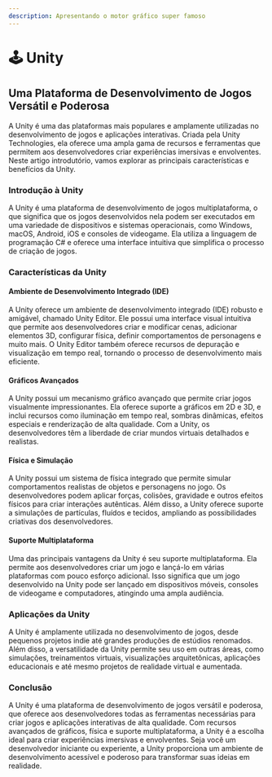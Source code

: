 ```yaml
---
description: Apresentando o motor gráfico super famoso
---
```


# 🕹️ Unity

## Uma Plataforma de Desenvolvimento de Jogos Versátil e Poderosa

A Unity é uma das plataformas mais populares e amplamente utilizadas no desenvolvimento de jogos e aplicações interativas. Criada pela Unity Technologies, ela oferece uma ampla gama de recursos e ferramentas que permitem aos desenvolvedores criar experiências imersivas e envolventes. Neste artigo introdutório, vamos explorar as principais características e benefícios da Unity.

### Introdução à Unity

A Unity é uma plataforma de desenvolvimento de jogos multiplataforma, o que significa que os jogos desenvolvidos nela podem ser executados em uma variedade de dispositivos e sistemas operacionais, como Windows, macOS, Android, iOS e consoles de videogame. Ela utiliza a linguagem de programação C# e oferece uma interface intuitiva que simplifica o processo de criação de jogos.

### Características da Unity

#### Ambiente de Desenvolvimento Integrado (IDE)

A Unity oferece um ambiente de desenvolvimento integrado (IDE) robusto e amigável, chamado Unity Editor. Ele possui uma interface visual intuitiva que permite aos desenvolvedores criar e modificar cenas, adicionar elementos 3D, configurar física, definir comportamentos de personagens e muito mais. O Unity Editor também oferece recursos de depuração e visualização em tempo real, tornando o processo de desenvolvimento mais eficiente.

#### Gráficos Avançados

A Unity possui um mecanismo gráfico avançado que permite criar jogos visualmente impressionantes. Ela oferece suporte a gráficos em 2D e 3D, e inclui recursos como iluminação em tempo real, sombras dinâmicas, efeitos especiais e renderização de alta qualidade. Com a Unity, os desenvolvedores têm a liberdade de criar mundos virtuais detalhados e realistas.

#### Física e Simulação

A Unity possui um sistema de física integrado que permite simular comportamentos realistas de objetos e personagens no jogo. Os desenvolvedores podem aplicar forças, colisões, gravidade e outros efeitos físicos para criar interações autênticas. Além disso, a Unity oferece suporte a simulações de partículas, fluídos e tecidos, ampliando as possibilidades criativas dos desenvolvedores.

#### Suporte Multiplataforma

Uma das principais vantagens da Unity é seu suporte multiplataforma. Ela permite aos desenvolvedores criar um jogo e lançá-lo em várias plataformas com pouco esforço adicional. Isso significa que um jogo desenvolvido na Unity pode ser lançado em dispositivos móveis, consoles de videogame e computadores, atingindo uma ampla audiência.

### Aplicações da Unity

A Unity é amplamente utilizada no desenvolvimento de jogos, desde pequenos projetos indie até grandes produções de estúdios renomados. Além disso, a versatilidade da Unity permite seu uso em outras áreas, como simulações, treinamentos virtuais, visualizações arquitetônicas, aplicações educacionais e até mesmo projetos de realidade virtual e aumentada.

### Conclusão

A Unity é uma plataforma de desenvolvimento de jogos versátil e poderosa, que oferece aos desenvolvedores todas as ferramentas necessárias para criar jogos e aplicações interativas de alta qualidade. Com recursos avançados de gráficos, física e suporte multiplataforma, a Unity é a escolha ideal para criar experiências imersivas e envolventes. Seja você um desenvolvedor iniciante ou experiente, a Unity proporciona um ambiente de desenvolvimento acessível e poderoso para transformar suas ideias em realidade.
